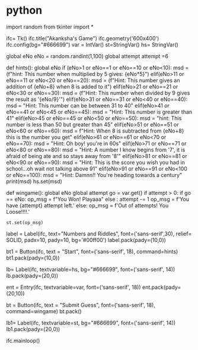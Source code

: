 # python
import random
from tkinter import *

ifc= Tk()
ifc.title("Akanksha's Game")
ifc.geometry('600x400')
ifc.config(bg="#666699")
var = IntVar()
st=StringVar()
hs= StringVar()

global eNo
eNo = random.randint(1,100)
global attempt
attempt =6

def hints():
    global eNo
    if (eNo>1 or eNo==1 or eNo==10 or eNo<10):
        msd = (f"hint: This number when multiplied by 5 gives: {eNo*5}")
    elif(eNo>11 or eNo==11 or eNo<20 or eNo==20):
        msd = (f"Hint: This number gives an addition of {eNo+8} when 8 is added to it")
    elif(eNo>21 or eNo==21 or eNo<30 or eNo==30):
        msd = (f"Hint: This number when divided by 9 gives the result as '{eNo/9}'")
    elif(eNo>31 or eNo==31 or eNo<40 or eNo==40):
        msd = "Hint: This number can be between 31 to 40"
    elif(eNo>41 or eNo==41 or eNo<45 or eNo==45):
        msd = "Hint: This number is greater than 41"
    elif(eNo>45 or eNo==45 or eNo<50 or eNo==50):
        msd = "hint: This number is less than 50 but greater than 45"
    elif(eNo>51 or eNo==51 or eNo<60 or eNo==60):
        msd = f"Hint: When 8 is subtracted from {eNo+8} this is the number you get"
    elif(eNo>61 or eNo==61 or eNo<70 or eNo==70):
        msd = "Hint: Oh boy! you're in 60s"
    elif(eNo>71 or eNo==71 or eNo<80 or eNo==80):
        msd = "Hint: A number I know begins from '7', it is afraid of being ate and so stays away from '8'"
    elif(eNo>81 or eNo==81 or eNo<90 or eNo==90):
        msd = "Hint: This is the score you wish you had in school...oh wait not talking above 91"
    elif(eNo>91 or eNo==91 or eNo<100 or eNo==100):
        msd = "Hint: Damnn!! You're heading towards a century"
    print(msd)
    hs.set(msd)

def wingame():
    global eNo
    global attempt
    go = var.get()
    if attempt > 0:
        if go == eNo:
            op_msg = f"You Won! Playaaa"
        else :
            attempt -= 1
            op_msg = f'You have {attempt} attempt left.'
    else:
        op_msg = f'Out of attempts! You Loose!!!!.'

    st.set(op_msg)


label = Label(ifc, text="Numbers and Riddles", font=('sans-serif',30), relief= SOLID, padx=10, pady=10, bg='#00ff00')
label.pack(pady=(10,0))

bt1 = Button(ifc, text = "Start", font=('sans-serif', 18), command=hints)
bt1.pack(pady=(10,0)) 

lb= Label(ifc, textvariable=hs, bg="#666699", font=('sans-serif', 14))
lb.pack(pady=(20,0))

ent = Entry(ifc, textvariable=var, font=('sans-serif', 18))
ent.pack(pady=(20,10))

bt = Button(ifc, text = "Submit Guess", font=('sans-serif', 18), command=wingame)
bt.pack()


lb1= Label(ifc, textvariable=st, bg="#666699", font=('sans-serif', 14))
lb1.pack(pady=(20,0))

ifc.mainloop()

